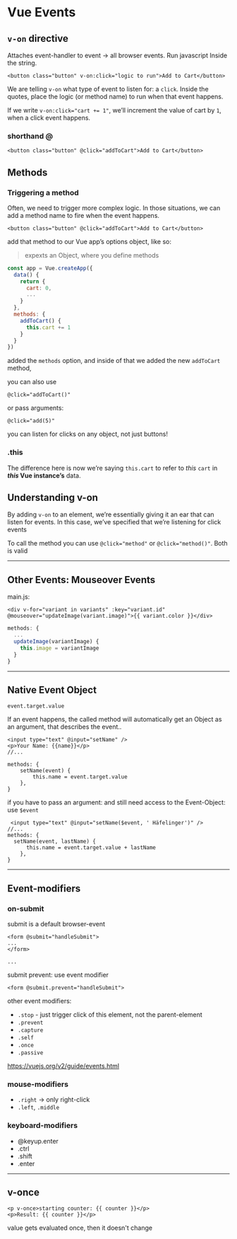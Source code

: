 # Vue Events

## `v-on` directive 

Attaches event-handler to event -> all browser events. Run javascript Inside the string.

```vue
<button class="button" v-on:click="logic to run">Add to Cart</button>
```

We are telling `v-on` what type of event to listen for: a `click`. Inside the quotes,  place the logic (or method name)  to run when that event happens.

If we write `v-on:click="cart += 1"`, we’ll increment the value of cart by `1`, when a click event happens. 



### shorthand @

```vue
<button class="button" @click="addToCart">Add to Cart</button>
```

## Methods

### Triggering a method

Often, we need to trigger more complex logic. In those situations, we can add a method name to fire when the event happens.

```vue
<button class="button" @click="addToCart">Add to Cart</button>
```

add that method to our Vue app’s options object, like so:

> expexts an Object, where you define methods 

```js
const app = Vue.createApp({
  data() {
    return {
      cart: 0,
      ...
    }
  },
  methods: {
    addToCart() {
      this.cart += 1
    }
  }
})
```

added the `methods` option, and inside of that we added the new `addToCart` method,



you can also use

```vue
@click="addToCart()"
```

or pass arguments:

```
@click="add(5)"
```

you can listen for clicks on any object, not just buttons!

### .this

The difference here is now we’re saying `this.cart` to refer to *this* `cart` in ***this* Vue instance’s** data.

## Understanding v-on

By adding `v-on` to an element, we’re essentially giving it an ear that can listen for events. In this case, we’ve specified that we’re listening for click events

To call the method you can use `@click="method"` or `@click="method()"`. Both is valid



------

## Other Events: Mouseover Events

main.js:

```vue
<div v-for="variant in variants" :key="variant.id" @mouseover="updateImage(variant.image)">{{ variant.color }}</div>
```

```js
methods: {
  ...
  updateImage(variantImage) {
    this.image = variantImage
  }
}
```

------

## Native Event Object

`event.target.value`

If an event happens, the called method will automatically get an Object as an argument, that describes the event..

```vue
<input type="text" @input="setName" />
<p>Your Name: {{name}}</p>
//...

methods: {
	setName(event) {
		this.name = event.target.value
	},
}

```

if you have to pass an argument: and still need access to the Event-Object: use `$event`

```vue
 <input type="text" @input="setName($event, ' Häfelinger')" />
//...
methods: { 
  setName(event, lastName) {
      this.name = event.target.value + lastName
    },
}
```

------

## Event-modifiers

### on-submit

submit is a default browser-event

```vue
<form @submit="handleSubmit">
...
</form>

...

```

submit prevent: use event modifier

```vue
<form @submit.prevent="handleSubmit">
```

other event modifiers:

- `.stop` - just trigger click of this element, not the parent-element
- `.prevent`
- `.capture`
- `.self`
- `.once`
- `.passive`

https://vuejs.org/v2/guide/events.html

### mouse-modifiers

- `.right` -> only right-click
- `.left`, `.middle`

### keyboard-modifiers

- @keyup.enter
- .ctrl
- .shift
- .enter

------

## v-once

```vue
<p v-once>starting counter: {{ counter }}</p>
<p>Result: {{ counter }}</p>
```

value gets evaluated once, then it doesn't change

